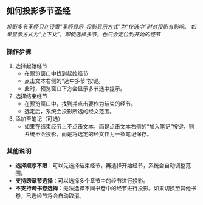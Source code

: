 ## 如何投影多节圣经

_投影多节圣经只在设置“圣经显示-投影显示方式”为“仅选中”时对投影有影响。
如果显示方式为“上下文”，即使选择多节，也只会定位到开始的经节_

### 操作步骤

1. 选择起始经节
    - 在预览窗口中找到起始经节
    - 点击文本右侧的“选中多节”按键。
    - 此时，预览窗口下方会显示多节选中提示。
2. 选择结束经节
    - 在预览窗口中，找到并点击要作为结束的经节。
    - 选定后，系统会投影所选的经文范围。
3. 添加至笔记（可选）
    - 如果在结束经节上不点击文本，而是点击文本右侧的“加入笔记”按键，则系统不会投影，而是将选定的经文作为一条笔记保存。

### 其他说明

-   **选择顺序不限**：可以先选择结束经节，再选择开始经节，系统会自动调整范围。
-   **支持跨章节选择**：可以选择多个章节中的经节进行投影。
-   **不支持跨书卷选择**：无法选择不同书卷中的经节进行投影。如果切换至其他书卷，已选经节将会自动取消。
